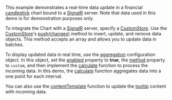 This example demonstrates a real-time data update in a financial [candlestick](https://js.devexpress.com/Demos/WidgetsGallery/Demo/Charts/Candlestick/) chart bound to a [SignalR](https://docs.microsoft.com/en-us/aspnet/core/signalr/introduction?view=aspnetcore-6.0) server. Note that data used in this demo is for demonstration purposes only.

To integrate the Chart with a [SignalR](https://docs.microsoft.com/en-us/aspnet/core/signalr/introduction?view=aspnetcore-6.0) server, specify a [CustomStore](/Documentation/ApiReference/Data_Layer/CustomStore/). Use the [CustomStore](/Documentation/ApiReference/Data_Layer/CustomStore/)'s [push(changes)](/Documentation/ApiReference/Data_Layer/CustomStore/Methods/#pushchanges) method to insert, update, and remove data objects. This method accepts an array and allows you to update data in batches.
<!--split-->

To display updated data in real time, use the [aggregation](/Documentation/ApiReference/UI_Components/dxChart/Configuration/series/aggregation/) configuration object. In this object, set the [enabled](/Documentation/ApiReference/UI_Components/dxChart/Configuration/series/aggregation/#enabled) property to **true**, the [method](/Documentation/ApiReference/UI_Components/dxChart/Configuration/series/aggregation/#method) property to `custom`, and then implement the [calculate](/Documentation/ApiReference/UI_Components/dxChart/Configuration/series/aggregation/#calculate) function to process the incoming data. In this demo, the [calculate](/Documentation/ApiReference/UI_Components/dxChart/Configuration/series/aggregation/#calculate) function aggregates data into a one point for each interval.

You can also use the [contentTemplate](/Documentation/ApiReference/UI_Components/dxChart/Configuration/tooltip/#contentTemplate) function to update the [tooltip](/Documentation/ApiReference/UI_Components/dxChart/Configuration/tooltip/) content with incoming data.  
